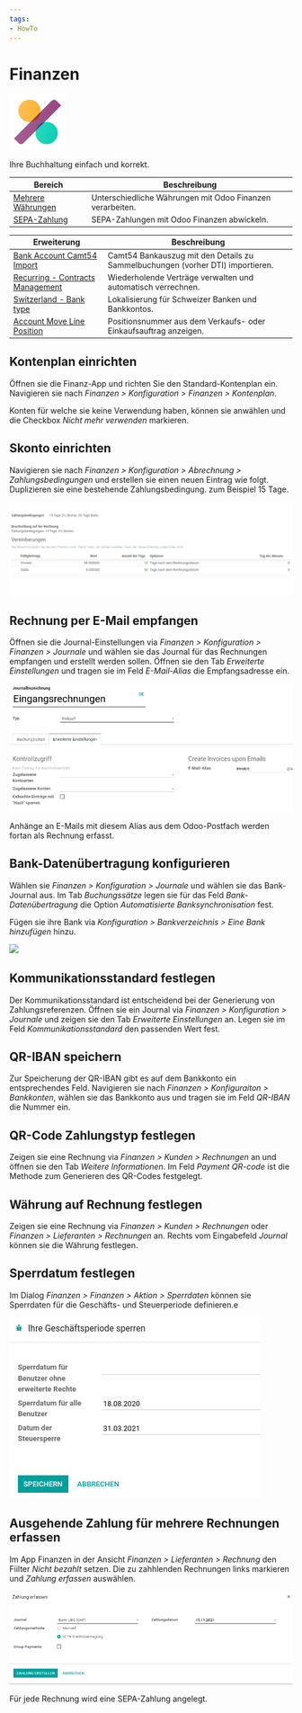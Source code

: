 ```yaml
---
tags:
- HowTo
---
```

# Finanzen
![icons_odoo_account_accountant](assets/icons_odoo_account_accountant.png)

Ihre Buchhaltung einfach und korrekt.

| Bereich                                     | Beschreibung                                              |
| ------------------------------------------- | --------------------------------------------------------- |
| [Mehrere Währungen](Mehrere%20Währungen.md) | Unterschiedliche Währungen mit Odoo Finanzen verarbeiten. |
| [SEPA-Zahlung](SEPA-Zahlung.md)             | SEPA-Zahlungen mit Odoo Finanzen abwickeln.               |

| Erweiterung                                                 | Beschreibung                                                                   |
| ----------------------------------------------------------- | ------------------------------------------------------------------------------ |
| [Bank Account Camt54 Import](Bank-Account-Camt54-Import.md) | Camt54 Bankauszug mit den Details zu Sammelbuchungen (vorher DTI) importieren. |
| [Recurring - Contracts Management](Contract.md)             | Wiederholende Verträge verwalten und automatisch verrechnen.                   |
| [Switzerland - Bank type](Switerland-Bank-Type.md)          | Lokalisierung für Schweizer Banken und Bankkontos.                             |
| [Account Move Line Position](Account-Move-Line-Position.md) | Positionsnummer aus dem Verkaufs- oder Einkaufsauftrag anzeigen.               |

## Kontenplan einrichten

Öffnen sie die Finanz-App und richten Sie den Standard-Kontenplan ein. Navigieren sie nach *Finanzen > Konfiguration > Finanzen > Kontenplan*.

Konten für welche sie keine Verwendung haben, können sie anwählen und die Checkbox *Nicht mehr verwenden* markieren.

## Skonto einrichten

Navigieren sie nach *Finanzen > Konfiguration > Abrechnung > Zahlungsbedingungen* und erstellen sie einen neuen Eintrag wie folgt.
Duplizieren sie eine bestehende Zahlungsbedingung. zum Beispiel 15 Tage.

![](assets/Zahlungsbedingungen%20Skonto.png)

## Rechnung per E-Mail empfangen

Öffnen sie die Journal-Einstellungen via *Finanzen > Konfiguration > Finanzen > Journale* und wählen sie das Journal für das Rechnungen empfangen und erstellt werden sollen. Öffnen sie den Tab *Erweiterte Einstellungen* und tragen sie im Feld *E-Mail-Alias* die Empfangsadresse ein.

![](assets/Finanzen%20Journal%20E-Mail-Alias.png)

Anhänge an E-Mails mit diesem Alias aus dem Odoo-Postfach werden fortan als Rechnung erfasst.

## Bank-Datenübertragung konfigurieren

Wählen sie *Finanzen > Konfiguration > Journale* und wählen sie das Bank-Journal aus. Im Tab *Buchungssätze* legen sie für das Feld *Bank-Datenübertragung* die Option *Automatisierte Banksynchronisation* fest.

Fügen sie ihre Bank via *Konfiguration > Bankverzeichnis > Eine Bank hinzufügen* hinzu.

![](assets/Finanzen%20Bank%20hinzufügen.png)

## Kommunikationsstandard festlegen

Der Kommunikationsstandard ist entscheidend bei der Generierung von Zahlungsreferenzen. Öffnen sie ein Journal via *Finanzen > Konfiguration > Journale* und zeigen sie den Tab *Erweiterte Einstellungen* an. Legen sie im Feld *Kommunikationsstandard* den passenden Wert fest.

## QR-IBAN speichern

Zur Speicherung der QR-IBAN gibt es auf dem Bankkonto ein entsprechendes Feld. Navigieren sie nach *Finanzen > Konfiguraiton > Bankkonten*, wählen sie das Bankkonto aus und tragen sie im Feld *QR-IBAN* die Nummer ein.

## QR-Code Zahlungstyp festlegen

Zeigen sie eine Rechnung via *Finanzen > Kunden > Rechnungen* an und öffnen sie den Tab *Weitere Informationen*. Im Feld *Payment QR-code* ist die Methode zum Generieren des QR-Codes festgelegt.

## Währung auf Rechnung festlegen

Zeigen sie eine Rechnung via *Finanzen > Kunden > Rechnungen* oder *Finanzen > Lieferanten > Rechnungen* an. Rechts vom Eingabefeld *Journal* können sie die Währung festlegen.

## Sperrdatum festlegen

Im Dialog *Finanzen > Finanzen > Aktion > Sperrdaten* können sie Sperrdaten für die Geschäfts- und Steuerperiode definieren.e

![](assets/Finanzen%20Sperrdatum%20festlegen.png)

## Ausgehende Zahlung für mehrere Rechnungen erfassen
Im App Finanzen in der Ansicht *Finanzen >  Lieferanten > Rechnung* den Fiilter *Nicht bezahlt* setzen. Die zu zahhlenden Rechnungen links markieren und *Zahlung erfassen* auswählen. 

![](assets/Finanzen%20Sepa%20Zahlung%20erfassen.png)

Für jede Rechnung wird eine SEPA-Zahlung angelegt.